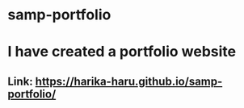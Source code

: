 # samp-portfolio
# I have created a portfolio website
## Link: https://harika-haru.github.io/samp-portfolio/
